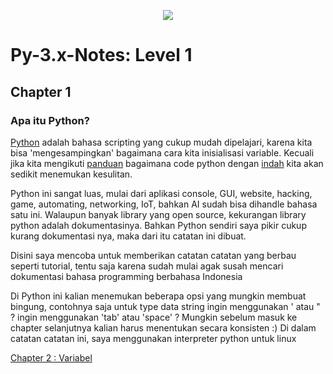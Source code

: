 <p align='center'><img src='https://upload.wikimedia.org/wikipedia/commons/f/f8/Python_logo_and_wordmark.svg' /></p>

# Py-3.x-Notes: Level 1

## Chapter 1
### Apa itu Python?
[Python](https://python.org) adalah bahasa scripting yang cukup mudah dipelajari, karena kita bisa 'mengesampingkan' bagaimana cara kita inisialisasi variable. Kecuali jika kita mengikuti [panduan](https://www.python.org/dev/peps/pep-0008/) bagaimana code python dengan [indah](https://www.python.org/dev/peps/pep-0020/) kita akan sedikit menemukan kesulitan.

Python ini sangat luas, mulai dari aplikasi console, GUI, website, hacking, game, automating, networking, IoT, bahkan AI sudah bisa dihandle bahasa satu ini. Walaupun banyak library yang open source, kekurangan library python adalah dokumentasinya. Bahkan Python sendiri saya pikir cukup kurang dokumentasi nya, maka dari itu catatan ini dibuat.

Disini saya mencoba untuk memberikan catatan catatan yang berbau seperti tutorial, tentu saja karena sudah mulai agak susah mencari dokumentasi bahasa programming berbahasa Indonesia

Di Python ini kalian menemukan beberapa opsi yang mungkin membuat bingung, contohnya saja untuk type data string ingin menggunakan ' atau " ? ingin menggunakan 'tab' atau 'space' ? Mungkin sebelum masuk ke chapter selanjutnya kalian harus menentukan secara konsisten :) Di dalam catatan catatan ini, saya menggunakan interpreter python untuk linux

[Chapter 2 : Variabel](chapter2.md)
